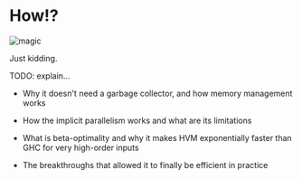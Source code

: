 How!?
=====

![magic](https://c.tenor.com/md3foOULKGIAAAAC/magic.gif)

Just kidding.

TODO: explain...

* Why it doesn't need a garbage collector, and how memory management works

* How the implicit parallelism works and what are its limitations

* What is beta-optimality and why it makes HVM exponentially faster than GHC
  for very high-order inputs

* The breakthroughs that allowed it to finally be efficient in practice

